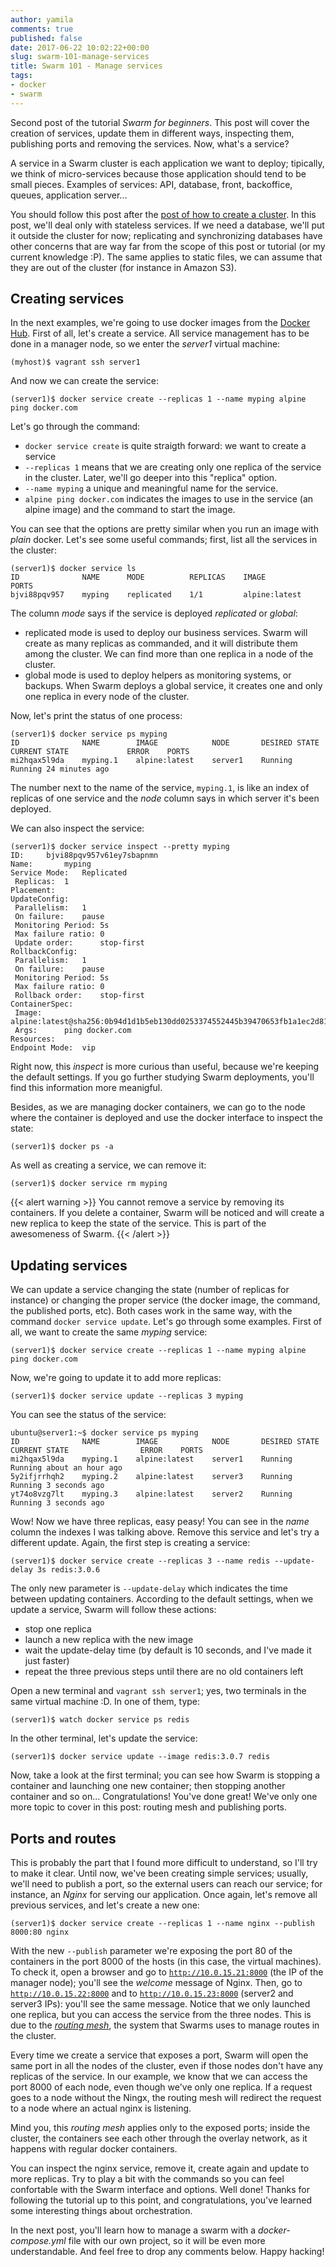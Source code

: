 ```yaml
---
author: yamila
comments: true
published: false
date: 2017-06-22 10:02:22+00:00
slug: swarm-101-manage-services
title: Swarm 101 - Manage services
tags:
- docker
- swarm
---
```


Second post of the tutorial <em>Swarm for beginners</em>. This post will cover the creation of services, update them in different ways, inspecting them, publishing ports and removing the services. Now, what's a service?
<!--more-->

A service in a Swarm cluster is each application we want to deploy; tipically, we think of micro-services because those application should tend to be small pieces. Examples of services: API, database, front, backoffice, queues, application server...

You should follow this post after the <a href="http://moduslaborandi.net/2017/06/swarm-101-create-a-cluster/" target="_new">post of how to create a cluster</a>. In this post, we'll deal only with stateless services. If we need a database, we'll put it outside the cluster for now; replicating and synchronizing databases have other concerns that are way far from the scope of this post or tutorial (or my current knowledge :P). The same applies to static files, we can assume that they are out of the cluster (for instance in Amazon S3).

<h2>Creating services</h2>

In the next examples, we're going to use docker images from the <a href="https://hub.docker.com/" target="_new">Docker Hub</a>. First of all, let's create a service. All service management has to be done in a manager node, so we enter the <em>server1</em> virtual machine:

```
(myhost)$ vagrant ssh server1
```

And now we can create the service:
```
(server1)$ docker service create --replicas 1 --name myping alpine ping docker.com
```
Let's go through the command:

- <code>docker service create</code> is quite straigth forward: we want to create a service
- <code>--replicas 1</code> means that we are creating only one replica of the service in the cluster. Later, we'll go deeper into this "replica" option.
- <code>--name myping</code> a unique and meaningful name for the service.
- <code>alpine ping docker.com</code> indicates the images to use in the service (an alpine image) and the command to start the image.

You can see that the options are pretty similar when you run an image with <em>plain</em> docker. Let's see some useful commands; first, list all the services in the cluster:
```
(server1)$ docker service ls
ID              NAME      MODE          REPLICAS    IMAGE            PORTS
bjvi88pqv957    myping    replicated    1/1         alpine:latest
```

The column <em>mode</em> says if the service is deployed <em>replicated</em> or <em>global</em>:

- replicated mode is used to deploy our business services. Swarm will create as many replicas as commanded, and it will distribute them among the cluster. We can find more than one replica in a node of the cluster.
- global mode is used to deploy helpers as monitoring systems, or backups. When Swarm deploys a global service, it creates one and only one replica in every node of the cluster.

Now, let's print the status of one process:
```
(server1)$ docker service ps myping
ID              NAME        IMAGE            NODE       DESIRED STATE    CURRENT STATE             ERROR    PORTS
mi2hqax5l9da    myping.1    alpine:latest    server1    Running          Running 24 minutes ago
```

The number next to the name of the service, <code>myping.1</code>, is like an index of replicas of one service and the <em>node</em> column says in which server it's been deployed.

We can also inspect the service:
```
(server1)$ docker service inspect --pretty myping
ID:		bjvi88pqv957v61ey7sbapnmn
Name:		myping
Service Mode:	Replicated
 Replicas:	1
Placement:
UpdateConfig:
 Parallelism:	1
 On failure:	pause
 Monitoring Period: 5s
 Max failure ratio: 0
 Update order:      stop-first
RollbackConfig:
 Parallelism:	1
 On failure:	pause
 Monitoring Period: 5s
 Max failure ratio: 0
 Rollback order:    stop-first
ContainerSpec:
 Image:		alpine:latest@sha256:0b94d1d1b5eb130dd0253374552445b39470653fb1a1ec2d81490948876e462c
 Args:		ping docker.com
Resources:
Endpoint Mode:	vip
```

Right now, this <em>inspect</em> is more curious than useful, because we're keeping the default settings. If you go further studying Swarm deployments, you'll find this information more meanigful.

Besides, as we are managing docker containers, we can go to the node where the container is deployed and use the docker interface to inspect the state:
```
(server1)$ docker ps -a
```

As well as creating a service, we can remove it:
```
(server1)$ docker service rm myping
```

{{< alert warning >}} You cannot remove a service by removing its containers. If you delete a container, Swarm will be noticed and will create a new replica to keep the state of the service. This is part of the awesomeness of Swarm. {{< /alert >}}

<h2>Updating services</h2>

We can update a service changing the state (number of replicas for instance) or changing the proper service (the docker image, the command, the published ports, etc). Both cases work in the same way, with the command <code>docker service update</code>. Let's go through some examples. First of all, we want to create the same <em>myping</em> service:
```
(server1)$ docker service create --replicas 1 --name myping alpine ping docker.com
```

Now, we're going to update it to add more replicas:
```
(server1)$ docker service update --replicas 3 myping
```

You can see the status of the service:
```
ubuntu@server1:~$ docker service ps myping
ID              NAME        IMAGE            NODE       DESIRED STATE    CURRENT STATE                ERROR    PORTS
mi2hqax5l9da    myping.1    alpine:latest    server1    Running          Running about an hour ago
5y2ifjrrhqh2    myping.2    alpine:latest    server3    Running          Running 3 seconds ago
yt74o8vzg7lt    myping.3    alpine:latest    server2    Running          Running 3 seconds ago
```

Wow! Now we have three replicas, easy peasy! You can see in the <em>name</em> column the indexes I was talking above. Remove this service and let's try a different update. Again, the first step is creating a service:
```
(server1)$ docker service create --replicas 3 --name redis --update-delay 3s redis:3.0.6
```

The only new parameter is <code>--update-delay</code> which indicates the time between updating containers. According to the default settings, when we update a service, Swarm will follow these actions:

- stop one replica
- launch a new replica with the new image
- wait the update-delay time (by default is 10 seconds, and I've made it just faster)
- repeat the three previous steps until there are no old containers left

Open a new terminal and <code>vagrant ssh server1</code>; yes, two terminals in the same virtual machine :D. In one of them, type:
```
(server1)$ watch docker service ps redis
```

In the other terminal, let's update the service:
```
(server1)$ docker service update --image redis:3.0.7 redis
```

Now, take a look at the first terminal; you can see how Swarm is stopping a container and launching one new container; then stopping another container and so on... Congratulations! You've done great! We've only one more topic to cover in this post: routing mesh and publishing ports.

<h2>Ports and routes</h2>

This is probably the part that I found more difficult to understand, so I'll try to make it clear. Until now, we've been creating simple services; usually, we'll need to publish a port, so the external users can reach our service; for instance, an <em>Nginx</em> for serving our application. Once again, let's remove all previous services, and let's create a new one:
```
(server1)$ docker service create --replicas 1 --name nginx --publish 8000:80 nginx
```
With the new <code>--publish</code> parameter we're exposing the port 80 of the containers in the port 8000 of the hosts (in this case, the virtual machines). To check it, open a browser and go to <code>http://10.0.15.21:8000</code> (the IP of the manager node); you'll see the <em>welcome</em> message of Nginx. Then, go to <code>http://10.0.15.22:8000</code> and to <code>http://10.0.15.23:8000</code> (server2 and server3 IPs): you'll see the same message. Notice that we only launched one replica, but you can access the service from the three nodes. This is due to the <a href="https://docs.docker.com/engine/swarm/ingress/" target="_new"><em>routing mesh</em></a>, the system that Swarms uses to manage routes in the cluster.

Every time we create a service that exposes a port, Swarm will open the same port in all the nodes of the cluster, even if those nodes don't have any replicas of the service. In our example, we know that we can access the port 8000 of each node, even though we've only one replica. If a request goes to a node without the Ningx, the routing mesh will redirect the request to a node where an actual nginx is listening.

Mind you, this <em>routing mesh</em> applies only to the exposed ports; inside the cluster, the containers see each other through the overlay network, as it happens with regular docker containers.

You can inspect the nginx service, remove it, create again and update to more replicas. Try to play a bit with the commands so you can feel confortable with the Swarm interface and options. Well done! Thanks for following the tutorial up to this point, and congratulations, you've learned some interesting things about orchestration.

In the next post, you'll learn how to manage a swarm with a <em>docker-compose.yml</em> file with our own project, so it will be even more understandable. And feel free to drop any comments below. Happy hacking!
